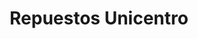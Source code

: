 ---
title: "Repuestos Unicentro"
url: /calabozo/repuestos-unicentro/
shop: piezas de automóviles
---